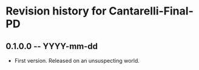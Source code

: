 # Revision history for Cantarelli-Final-PD

## 0.1.0.0 -- YYYY-mm-dd

* First version. Released on an unsuspecting world.
